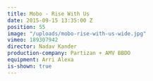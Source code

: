 ```yaml
---
title: Mobo - Rise With Us
date: 2015-09-15 13:35:00 Z
position: 55
image: "/uploads/mobo-rise-with-us-wide.jpg"
vimeo: 189307942
director: Nadav Kander
production-company: Partizan + AMV BBDO
equipment: Arri Alexa
is-shown: true
---
```



